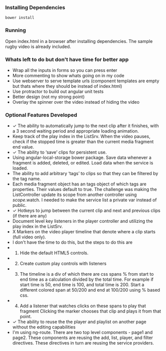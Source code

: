 ### Installing Dependencies

``bower install``

### Running

Open index.html in a browser after installing dependencies. The sample rugby video is already included.

### Whats left to do but don't have time for better app
* Wrap all the inputs in forms so you can press enter 
* More commenting to show whats going on in my code
* Use webserver to serve template urls (component templates are empty but thats where they should be instead of index.html)
* Use protractor to build out angular unit tests
* Better design (not my strong point)
* Overlay the spinner over the video instead of hiding the video

### Optional Features Developed

* ✓ The ability to automatically jump to the next clip after it finishes, with a 3 second waiting period and appropriate loading animation.
 * Keep track of the play index in the ListSrv. When the video pauses, check if the stopped time is greater than the current media fragment end value.
* ✓ The ability to ‘save’ clips for persistent use.
 * Using angular-local-storage bower package. Save data whenever a fragment is added, deleted, or edited. Load data when the service is loaded. 
* The ability to add arbitrary ‘tags’ to clips so that they can be filtered by the tag name.
 * Each media fragment object has an tags object of which tags are properties. Their values default to true. The challenge was making the ListController update its scope from another controller using $scope.$watch. I needed to make the service list a private var instead of public. 
* ✓ Hotkeys to jump between the current clip and next and previous clips (if there are any)
 *  Document level key listeners in the player controller and utilizing the play index in the ListSrv. 
* X Markers on the video player timeline that denote where a clip starts (full video only).
 * I don't have the time to do this, but the steps to do this are
  * 1. Hide the default HTML5 controls. 
  * 2. Create custom play controls with listeners
  * 3. The timeline is a div of which there are css spans % from start to end time as a calculation divided by the total time. For example if start time is 50, end time is 100, and total time is 200. Start a different colored span at 50/200 and end at 100/200 using % based css.
  * 4. Add a listener that watches clicks on these spans to play that fragment
Clicking the marker chooses that clip and plays it from that point.
* ✓ The ability to reuse the the player and playlist on another page without the editing capabilities
 * I'm using ng-route. There are two top level components - page1 and page2. These components are reusing the add, list, player, and filter directives. These directives in turn are reusing the service providers. 

